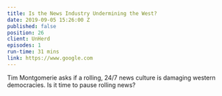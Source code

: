 ```yaml
---
title: Is the News Industry Undermining the West?
date: 2019-09-05 15:26:00 Z
published: false
position: 26
client: UnHerd
episodes: 1
run-time: 31 mins
link: https://www.google.com
---
```


Tim Montgomerie asks if a rolling, 24/7 news culture is damaging western democracies. Is it time to pause rolling news?